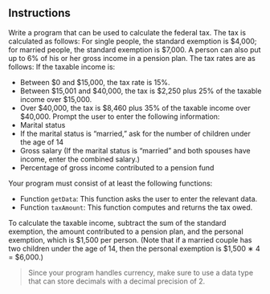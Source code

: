 ## Instructions
Write a program that can be used to calculate the federal tax. The tax is calculated as follows: For single people, the standard exemption is $4,000; for married people, the standard exemption is $7,000. A person can also put up to 6% of his or her gross income in a pension plan. The tax rates are as follows: If the taxable income is:
* Between $0 and $15,000, the tax rate is 15%.
* Between $15,001 and $40,000, the tax is $2,250 plus 25% of the taxable income over $15,000.
* Over $40,000, the tax is $8,460 plus 35% of the taxable income over $40,000.
Prompt the user to enter the following information:
* Marital status
* If the marital status is “married,” ask for the number of children under the age of 14
* Gross salary (If the marital status is “married” and both spouses have income, enter the combined salary.)
* Percentage of gross income contributed to a pension fund

Your program must consist of at least the following functions:
 * Function `getData`: This function asks the user to enter the relevant data.
 * Function `taxAmount`: This function computes and returns the tax owed.

To calculate the taxable income, subtract the sum of the standard exemption, the amount contributed to a pension plan, and the personal exemption, which is $1,500 per person. (Note that if a married couple has two children under the age of 14, then the personal exemption is $1,500 ∗ 4 = $6,000.)

> Since your program handles currency, make sure to use a data type that can store decimals with a decimal precision of 2.

